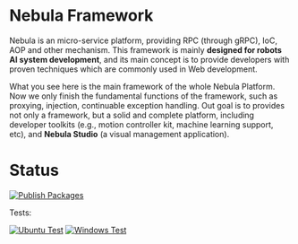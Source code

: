 # Nebula Framework

Nebula is an micro-service platform, providing RPC (through gRPC), IoC, AOP and other mechanism.
This framework is mainly **designed for robots AI system development**,
and its main concept is to provide developers with proven techniques which are commonly used in Web development.

What you see here is the main framework of the whole Nebula Platform. 
Now we only finish the fundamental functions of the framework, such as proxying, injection, continuable exception handling.
Out goal is to provides not only a framework, but a solid and complete platform,
including developer toolkits (e.g., motion controller kit, machine learning support, etc), 
and **Nebula Studio** (a visual management application). 

# Status

[![Publish Packages](https://github.com/NebulaCommittee/Nebula.Framework/actions/workflows/publish_packages.yml/badge.svg?branch=main&event=push)](https://github.com/NebulaCommittee/Nebula.Framework/actions/workflows/publish_packages.yml)

Tests:

[![Ubuntu Test](https://github.com/NebulaCommittee/Nebula.Framework/actions/workflows/ubuntu_test.yml/badge.svg?branch=main&event=push)](https://github.com/NebulaCommittee/Nebula.Framework/actions/workflows/ubuntu_test.yml)
[![Windows Test](https://github.com/NebulaCommittee/Nebula.Framework/actions/workflows/windows_test.yml/badge.svg?branch=main&event=push)](https://github.com/NebulaCommittee/Nebula.Framework/actions/workflows/windows_test.yml)